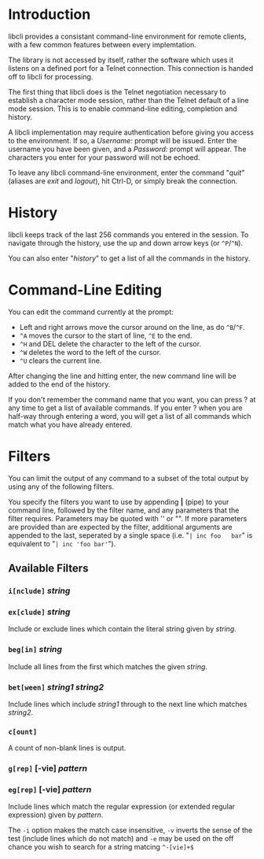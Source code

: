 # Introduction #

libcli provides a consistant command-line environment for remote clients, with a few common features between every implemtation.

The library is not accessed by itself, rather the software which uses it listens on a defined port for a Telnet connection. This connection is handed off to libcli for processing.

The first thing that libcli does is the Telnet negotiation necessary to establish a character mode session, rather than the Telnet default of a line mode session. This is to enable command-line editing, completion and history.

A libcli implementation may require authentication before giving you access to the environment. If so, a _Username:_ prompt will be issued. Enter the username you have been given, and a _Password:_ prompt will appear. The characters you enter for your password will not be echoed.

To leave any libcli command-line environment, enter the command "_quit_" (aliases are _exit_ and _logout_), hit Ctrl-D, or simply break the connection.

# History #

libcli keeps track of the last 256 commands you entered in the session.  To navigate through the history, use the up and down arrow keys (or `^P`/`^N`).

You can also enter "_history_" to get a list of all the commands in the history.

# Command-Line Editing #

You can edit the command currently at the prompt:
  * Left and right arrows move the cursor around on the line, as do `^B`/`^F`.
  * `^A` moves the cursor to the start of line, `^E` to the end.
  * `^H` and DEL delete the character to the left of the cursor.
  * `^W` deletes the word to the left of the cursor.
  * `^U` clears the current line.

After changing the line and hitting enter, the new command line will be added to the end of the history.

If you don't remember the command name that you want, you can press ? at any time to get a list of available commands. If you enter ? when you are half-way through entering a word, you will get a list of all commands which match what you have already entered.

# Filters #

You can limit the output of any command to a subset of the total output by using any of the following filters.

You specify the filters you want to use by appending **|** (pipe) to your command line, followed by the filter name, and any parameters that the filter requires.  Parameters may be quoted with '' or "".  If more parameters are provided than are expected by the filter, additional arguments are appended to the last, seperated by a single space (i.e. "`| inc foo   bar`" is equivalent to "`| inc 'foo bar'`").

## Available Filters ##

### `i[nclude]` _string_ ###
### `ex[clude]` _string_ ###
Include or exclude lines which contain the literal string given by _string_.

### `beg[in]` _string_ ###
Include all lines from the first which matches the given _string_.

### `bet[ween]` _string1_ _string2_ ###
Include lines which include _string1_ through to the next line which matches _string2_.

### `c[ount]` ###
A count of non-blank lines is output.

### `g[rep]` [-vie] _pattern_ ###
### `eg[rep]` [-vie] _pattern_ ###
Include lines which match the regular expression (or extended regular expression) given by _pattern_.

The `-i` option makes the match case insensitive, `-v` inverts the sense of the test (include lines which do not match) and `-e` may be used on the off chance you wish to search for a string matcing `^-[vie]+$`